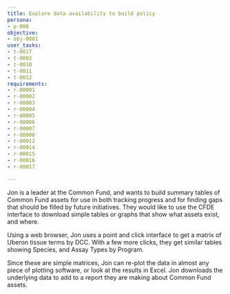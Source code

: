 ```yaml
---
title: Explore data availability to build policy
persona:
- p-006
objective:
- obj-0001
user_tasks:
- t-0017
- t-0003
- t-0010
- t-0011
- t-0012
requirements:
- r-00001
- r-00002
- r-00003
- r-00004
- r-00005
- r-00006
- r-00007
- r-00008
- r-00012
- r-00014
- r-00015
- r-00016
- r-00017

---
```


Jon is a leader at the Common Fund, and wants to build summary tables of
Common Fund assets for use in both tracking progress and for finding gaps that
should be filled by future initiatives. They would like to use the CFDE interface
to download simple tables or graphs that show what assets exist, and where.

Using a web browser, Jon uses a point and click interface to get a matrix of
Uberon tissue terms by DCC. With a few more clicks, they get similar tables showing
Species, and Assay Types by Program.

Since these are simple matrices, Jon can re-plot the data in almost any
piece of plotting software, or look at the results in Excel. Jon downloads
the underlying data to add to a report they are making about Common Fund assets.
